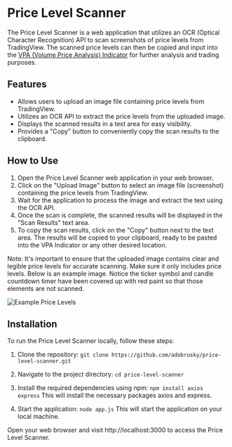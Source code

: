 # Price Level Scanner

The Price Level Scanner is a web application that utilizes an OCR (Optical Character Recognition) API to scan screenshots of price levels from TradingView. The scanned price levels can then be copied and input into the [VPA (Volume Price Analysis) Indicator](https://github.com/adobrusky/trading-entry-indicator) for further analysis and trading purposes.

## Features

- Allows users to upload an image file containing price levels from TradingView.
- Utilizes an OCR API to extract the price levels from the uploaded image.
- Displays the scanned results in a text area for easy visibility.
- Provides a "Copy" button to conveniently copy the scan results to the clipboard.

## How to Use

1. Open the Price Level Scanner web application in your web browser.
2. Click on the "Upload Image" button to select an image file (screenshot) containing the price levels from TradingView.
3. Wait for the application to process the image and extract the text using the OCR API.
4. Once the scan is complete, the scanned results will be displayed in the "Scan Results" text area.
5. To copy the scan results, click on the "Copy" button next to the text area. The results will be copied to your clipboard, ready to be pasted into the VPA Indicator or any other desired location.

Note: It's important to ensure that the uploaded image contains clear and legible price levels for accurate scanning. Make sure it only includes price levels. Below is an example image. Notice the ticker symbol and candle countdown timer have been covered up with red paint so that those elements are not scanned.

![Example Price Levels](https://i.imgur.com/pJUlja2.png)

## Installation

To run the Price Level Scanner locally, follow these steps:

1. Clone the repository:
```git clone https://github.com/adobrusky/price-level-scanner.git```

2. Navigate to the project directory:
```cd price-level-scanner```

3. Install the required dependencies using npm:
```npm install axios express```
This will install the necessary packages axios and express.

4. Start the application:
```node app.js```
This will start the application on your local machine.

Open your web browser and visit http://localhost:3000 to access the Price Level Scanner.